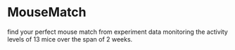 # MouseMatch
find your perfect mouse match from experiment data monitoring the activity levels of 13 mice over the span of 2 weeks.
